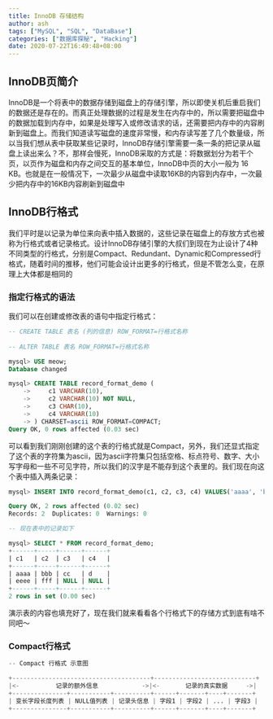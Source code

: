 ```yaml
---
title: InnoDB 存储结构
author: ash
tags: ["MySQL", "SQL", "DataBase"]
categories: ["数据库探秘", "Hacking"]
date: 2020-07-22T16:49:48+08:00
---
```


## InnoDB页简介

InnoDB是一个将表中的数据存储到磁盘上的存储引擎，所以即使关机后重启我们的数据还是存在的。而真正处理数据的过程是发生在内存中的，所以需要把磁盘中的数据加载到内存中，如果是处理写入或修改请求的话，还需要把内存中的内容刷新到磁盘上。而我们知道读写磁盘的速度非常慢，和内存读写差了几个数量级，所以当我们想从表中获取某些记录时，InnoDB存储引擎需要一条一条的把记录从磁盘上读出来么？不，那样会慢死，InnoDB采取的方式是：将数据划分为若干个页，以页作为磁盘和内存之间交互的基本单位，InnoDB中页的大小一般为 16 KB。也就是在一般情况下，一次最少从磁盘中读取16KB的内容到内存中，一次最少把内存中的16KB内容刷新到磁盘中

## InnoDB行格式

我们平时是以记录为单位来向表中插入数据的，这些记录在磁盘上的存放方式也被称为行格式或者记录格式。设计InnoDB存储引擎的大叔们到现在为止设计了4种不同类型的行格式，分别是Compact、Redundant、Dynamic和Compressed行格式，随着时间的推移，他们可能会设计出更多的行格式，但是不管怎么变，在原理上大体都是相同的

### 指定行格式的语法

我们可以在创建或修改表的语句中指定行格式：

```sql
-- CREATE TABLE 表名 (列的信息) ROW_FORMAT=行格式名称
    
-- ALTER TABLE 表名 ROW_FORMAT=行格式名称

mysql> USE meow;
Database changed

mysql> CREATE TABLE record_format_demo (
    ->     c1 VARCHAR(10),
    ->     c2 VARCHAR(10) NOT NULL,
    ->     c3 CHAR(10),
    ->     c4 VARCHAR(10)
    -> ) CHARSET=ascii ROW_FORMAT=COMPACT;
Query OK, 0 rows affected (0.03 sec)
```

可以看到我们刚刚创建的这个表的行格式就是Compact，另外，我们还显式指定了这个表的字符集为ascii，因为ascii字符集只包括空格、标点符号、数字、大小写字母和一些不可见字符，所以我们的汉字是不能存到这个表里的。我们现在向这个表中插入两条记录：

```sql
mysql> INSERT INTO record_format_demo(c1, c2, c3, c4) VALUES('aaaa', 'bbb', 'cc', 'd'), ('eeee', 'fff', NULL, NULL);

Query OK, 2 rows affected (0.02 sec)
Records: 2  Duplicates: 0  Warnings: 0

-- 现在表中的记录如下

mysql> SELECT * FROM record_format_demo;
+------+-----+------+------+
| c1   | c2  | c3   | c4   |
+------+-----+------+------+
| aaaa | bbb | cc   | d    |
| eeee | fff | NULL | NULL |
+------+-----+------+------+
2 rows in set (0.00 sec)
```
演示表的内容也填充好了，现在我们就来看看各个行格式下的存储方式到底有啥不同吧～

### Compact行格式

```s
-- Compact 行格式 示意图

+--------------------------------------+----------------------------+
|<-          记录的额外信息            ->|<-       记录的真实数据     ->|
+---------------+-----------+----------+------+-------+----+-------+
| 变长字段长度列表 | NULL值列表 | 记录头信息 | 字段1 | 字段2 | ... | 字段3 |
+---------------+-----------+----------+------+-------+----+-------+
```

